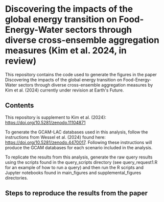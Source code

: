 # Discovering the impacts of the global energy transition on Food-Energy-Water sectors through diverse cross-ensemble aggregation measures (Kim et al. 2024, in review)

This repository contains the code used to generate the figures in the paper Discovering the impacts of the global energy transition on Food-Energy-Water sectors through diverse cross-ensemble aggregation measures by Kim et al. (2024) currently under revision at Earth's Future.

## Contents
This repository is supplement to Kim et al. (2024): https://doi.org/10.5281/zenodo.11104871

To generate the GCAM-LAC databases used in this analysis, follow the instructions from Wessel et al. (2024) found here: https://doi.org/10.5281/zenodo.4470017. 
Following these instructions will produce the GCAM databases for each scenario included in the analysis.

To replicate the results from this analysis, generate the raw query results using the scripts found in the query_scripts directory (see query_request1.R for an example of how to run a query) and then run the R scripts and Jupyter notebooks found in main_figures and supplemental_figures directories.

## Steps to reproduce the results from the paper



